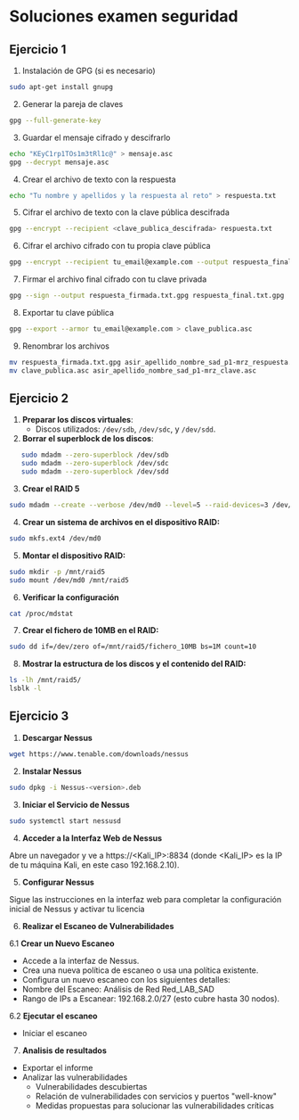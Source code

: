 # Soluciones examen seguridad

## Ejercicio 1

1.  Instalación de GPG (si es necesario)

```sh
sudo apt-get install gnupg

```

2. Generar la pareja de claves

```sh
gpg --full-generate-key
```

3. Guardar el mensaje cifrado y descifrarlo

```sh
echo "KEyC1rp1TOs1m3tRl1c@" > mensaje.asc
gpg --decrypt mensaje.asc
```

4. Crear el archivo de texto con la respuesta

```sh
echo "Tu nombre y apellidos y la respuesta al reto" > respuesta.txt
```

5. Cifrar el archivo de texto con la clave pública descifrada

```sh
gpg --encrypt --recipient <clave_publica_descifrada> respuesta.txt
```

6. Cifrar el archivo cifrado con tu propia clave pública

```sh
gpg --encrypt --recipient tu_email@example.com --output respuesta_final.txt.gpg respuesta.txt.gpg
```

7. Firmar el archivo final cifrado con tu clave privada

```sh
gpg --sign --output respuesta_firmada.txt.gpg respuesta_final.txt.gpg
```

8. Exportar tu clave pública

```sh
gpg --export --armor tu_email@example.com > clave_publica.asc
```

9. Renombrar los archivos

```sh
mv respuesta_firmada.txt.gpg asir_apellido_nombre_sad_p1-mrz_respuesta.asc
mv clave_publica.asc asir_apellido_nombre_sad_p1-mrz_clave.asc
```


## Ejercicio 2

1. **Preparar los discos virtuales**:
   - Discos utilizados: `/dev/sdb`, `/dev/sdc`, y `/dev/sdd`.
2. **Borrar el superblock de los discos**:

```sh
   sudo mdadm --zero-superblock /dev/sdb
   sudo mdadm --zero-superblock /dev/sdc
   sudo mdadm --zero-superblock /dev/sdd
```
3. **Crear el RAID 5**

```sh
sudo mdadm --create --verbose /dev/md0 --level=5 --raid-devices=3 /dev/sdb /dev/sdc /dev/sdd

```

4. **Crear un sistema de archivos en el dispositivo RAID:**

```sh
sudo mkfs.ext4 /dev/md0
```

5. **Montar el dispositivo RAID:**

```sh
sudo mkdir -p /mnt/raid5
sudo mount /dev/md0 /mnt/raid5
```

6. **Verificar la configuración**

```sh
cat /proc/mdstat
```

7. **Crear el fichero de 10MB en el RAID:**

```sh
sudo dd if=/dev/zero of=/mnt/raid5/fichero_10MB bs=1M count=10
```
8. **Mostrar la estructura de los discos y el contenido del RAID:**

```sh
ls -lh /mnt/raid5/
lsblk -l 

```

## Ejercicio 3

1. **Descargar Nessus**

```sh
wget https://www.tenable.com/downloads/nessus

```

2. **Instalar Nessus**

```sh
sudo dpkg -i Nessus-<version>.deb

```

3. **Iniciar el Servicio de Nessus**

```sh
sudo systemctl start nessusd

```

4. **Acceder a la Interfaz Web de Nessus**

Abre un navegador y ve a https://<Kali_IP>:8834 (donde <Kali_IP> es la IP de tu máquina Kali, en este caso 192.168.2.10).

5. **Configurar Nessus**

Sigue las instrucciones en la interfaz web para completar la configuración inicial de Nessus y activar tu licencia

6. **Realizar el Escaneo de Vulnerabilidades**

6.1 **Crear un Nuevo Escaneo**

- Accede a la interfaz de Nessus.
- Crea una nueva política de escaneo o usa una política existente.
- Configura un nuevo escaneo con los siguientes detalles:
- Nombre del Escaneo: Análisis de Red Red_LAB_SAD
- Rango de IPs a Escanear: 192.168.2.0/27 (esto cubre hasta 30 nodos).

6.2 **Ejecutar el escaneo**

- Iniciar el escaneo

7. **Analisis de resultados**

- Exportar el informe
- Analizar las vulnerabilidades
  - Vulnerabilidades descubiertas
  - Relación de vulnerabilidades con servicios y puertos "well-know"
  - Medidas propuestas para solucionar las vulnerabilidades críticas
